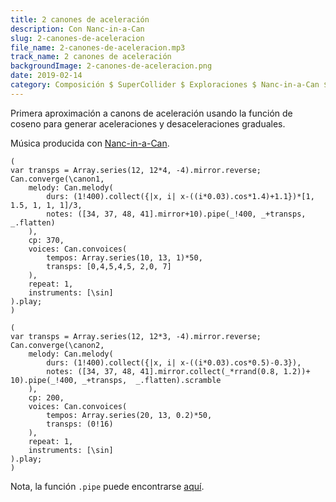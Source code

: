 ```yaml
---
title: 2 canones de aceleración
description: Con Nanc-in-a-Can
slug: 2-canones-de-aceleracion
file_name: 2-canones-de-aceleracion.mp3
track_name: 2 canones de aceleración
backgroundImage: 2-canones-de-aceleracion.png
date: 2019-02-14
category: Composición $ SuperCollider $ Exploraciones $ Nanc-in-a-Can $ Canon
---
```


Primera aproximación a canons de aceleración usando la función de coseno para generar aceleraciones y desaceleraciones graduales.

Música producida con [Nanc-in-a-Can](https://github.com/nanc-in-a-can/canon-generator).

```supercollider
(
var transps = Array.series(12, 12*4, -4).mirror.reverse;
Can.converge(\canon1,
	melody: Can.melody(
        durs: (1!400).collect({|x, i| x-((i*0.03).cos*1.4)+1.1})*[1, 1.5, 1, 1, 1]/3,
        notes: ([34, 37, 48, 41].mirror+10).pipe(_!400, _+transps,  _.flatten)
	),
	cp: 370,
	voices: Can.convoices(
		tempos: Array.series(10, 13, 1)*50,
        transps: [0,4,5,4,5, 2,0, 7]
	),
	repeat: 1,
    instruments: [\sin]
).play;
)

(
var transps = Array.series(12, 12*3, -4).mirror.reverse;
Can.converge(\canon2,
	melody: Can.melody(
        durs: (1!400).collect({|x, i| x-((i*0.03).cos*0.5)-0.3}),
        notes: ([34, 37, 48, 41].mirror.collect(_*rrand(0.8, 1.2))+ 10).pipe(_!400, _+transps,  _.flatten).scramble
    ),
	cp: 200,
	voices: Can.convoices(
		tempos: Array.series(20, 13, 0.2)*50,
        transps: (0!16)
	),
	repeat: 1,
    instruments: [\sin]
).play;
)
```

Nota, la función `.pipe` puede encontrarse [aquí](https://github.com/diegovdc/sc-object-extensions/blob/master/Object.sc).